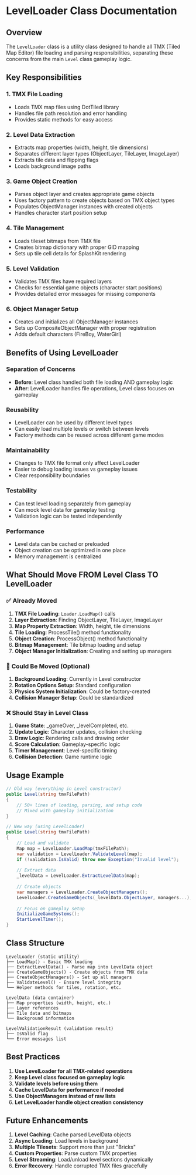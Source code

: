 # LevelLoader Class Documentation

## Overview
The `LevelLoader` class is a utility class designed to handle all TMX (Tiled Map Editor) file loading and parsing responsibilities, separating these concerns from the main `Level` class gameplay logic.

## Key Responsibilities

### 1. **TMX File Loading**
- Loads TMX map files using DotTiled library
- Handles file path resolution and error handling
- Provides static methods for easy access

### 2. **Level Data Extraction**
- Extracts map properties (width, height, tile dimensions)
- Separates different layer types (ObjectLayer, TileLayer, ImageLayer)
- Extracts tile data and flipping flags
- Loads background image paths

### 3. **Game Object Creation**
- Parses object layer and creates appropriate game objects
- Uses factory pattern to create objects based on TMX object types
- Populates ObjectManager instances with created objects
- Handles character start position setup

### 4. **Tile Management**
- Loads tileset bitmaps from TMX file
- Creates bitmap dictionary with proper GID mapping
- Sets up tile cell details for SplashKit rendering

### 5. **Level Validation**
- Validates TMX files have required layers
- Checks for essential game objects (character start positions)
- Provides detailed error messages for missing components

### 6. **Object Manager Setup**
- Creates and initializes all ObjectManager instances
- Sets up CompositeObjectManager with proper registration
- Adds default characters (FireBoy, WaterGirl)

## Benefits of Using LevelLoader

### **Separation of Concerns**
- **Before**: Level class handled both file loading AND gameplay logic
- **After**: LevelLoader handles file operations, Level class focuses on gameplay

### **Reusability**
- LevelLoader can be used by different level types
- Can easily load multiple levels or switch between levels
- Factory methods can be reused across different game modes

### **Maintainability**
- Changes to TMX file format only affect LevelLoader
- Easier to debug loading issues vs gameplay issues
- Clear responsibility boundaries

### **Testability**
- Can test level loading separately from gameplay
- Can mock level data for gameplay testing
- Validation logic can be tested independently

### **Performance**
- Level data can be cached or preloaded
- Object creation can be optimized in one place
- Memory management is centralized

## What Should Move FROM Level Class TO LevelLoader

### ✅ **Already Moved**
1. **TMX File Loading**: `Loader.LoadMap()` calls
2. **Layer Extraction**: Finding ObjectLayer, TileLayer, ImageLayer
3. **Map Property Extraction**: Width, height, tile dimensions
4. **Tile Loading**: ProcessTile() method functionality
5. **Object Creation**: ProcessObject() method functionality
6. **Bitmap Management**: Tile bitmap loading and setup
7. **Object Manager Initialization**: Creating and setting up managers

### 🔄 **Could Be Moved (Optional)**
1. **Background Loading**: Currently in Level constructor
2. **Rotation Options Setup**: Standard configuration
3. **Physics System Initialization**: Could be factory-created
4. **Collision Manager Setup**: Could be standardized

### ❌ **Should Stay in Level Class**
1. **Game State**: _gameOver, _levelCompleted, etc.
2. **Update Logic**: Character updates, collision checking
3. **Draw Logic**: Rendering calls and drawing order
4. **Score Calculation**: Gameplay-specific logic
5. **Timer Management**: Level-specific timing
6. **Collision Detection**: Game runtime logic

## Usage Example

```csharp
// Old way (everything in Level constructor)
public Level(string tmxFilePath)
{
    // 50+ lines of loading, parsing, and setup code
    // Mixed with gameplay initialization
}

// New way (using LevelLoader)
public Level(string tmxFilePath)
{
    // Load and validate
    Map map = LevelLoader.LoadMap(tmxFilePath);
    var validation = LevelLoader.ValidateLevel(map);
    if (!validation.IsValid) throw new Exception("Invalid level");
    
    // Extract data
    _levelData = LevelLoader.ExtractLevelData(map);
    
    // Create objects
    var managers = LevelLoader.CreateObjectManagers();
    LevelLoader.CreateGameObjects(_levelData.ObjectLayer, managers...);
    
    // Focus on gameplay setup
    InitializeGameSystems();
    StartLevelTimer();
}
```

## Class Structure

```
LevelLoader (static utility)
├── LoadMap() - Basic TMX loading
├── ExtractLevelData() - Parse map into LevelData object
├── CreateGameObjects() - Create objects from TMX data
├── CreateObjectManagers() - Set up all managers
├── ValidateLevel() - Ensure level integrity
└── Helper methods for tiles, rotation, etc.

LevelData (data container)
├── Map properties (width, height, etc.)
├── Layer references
├── Tile data and bitmaps
└── Background information

LevelValidationResult (validation result)
├── IsValid flag
└── Error messages list
```

## Best Practices

1. **Use LevelLoader for all TMX-related operations**
2. **Keep Level class focused on gameplay logic**
3. **Validate levels before using them**
4. **Cache LevelData for performance if needed**
5. **Use ObjectManagers instead of raw lists**
6. **Let LevelLoader handle object creation consistency**

## Future Enhancements

1. **Level Caching**: Cache parsed LevelData objects
2. **Async Loading**: Load levels in background
3. **Multiple Tilesets**: Support more than just "Bricks"
4. **Custom Properties**: Parse custom TMX properties
5. **Level Streaming**: Load/unload level sections dynamically
6. **Error Recovery**: Handle corrupted TMX files gracefully
